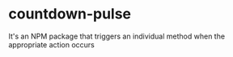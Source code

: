 # countdown-pulse
It's an NPM package that triggers an individual method when the appropriate action occurs

